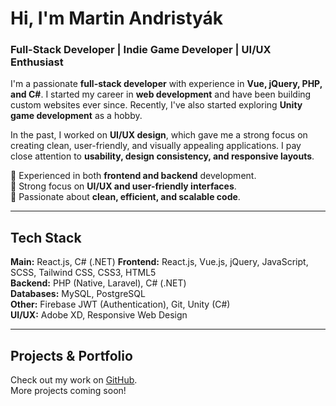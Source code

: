 # Hi, I'm Martin Andristyák

### Full-Stack Developer | Indie Game Developer | UI/UX Enthusiast  

I'm a passionate **full-stack developer** with experience in **Vue, jQuery, PHP, and C#**. I started my career in **web development** and have been building custom websites ever since. Recently, I've also started exploring **Unity game development** as a hobby.  

In the past, I worked on **UI/UX design**, which gave me a strong focus on creating clean, user-friendly, and visually appealing applications. I pay close attention to **usability, design consistency, and responsive layouts**.  

🔹 Experienced in both **frontend and backend** development.  
🔹 Strong focus on **UI/UX and user-friendly interfaces**.  
🔹 Passionate about **clean, efficient, and scalable code**.  

---

## Tech Stack  
**Main:** React.js, C# (.NET)
**Frontend:** React.js, Vue.js, jQuery, JavaScript, SCSS, Tailwind CSS, CSS3, HTML5  
**Backend:** PHP (Native, Laravel), C# (.NET)  
**Databases:** MySQL, PostgreSQL  
**Other:** Firebase JWT (Authentication), Git, Unity (C#)  
**UI/UX:** Adobe XD, Responsive Web Design  

---

## Projects & Portfolio  
Check out my work on [GitHub](https://github.com/HotokeSam).  
More projects coming soon!  
